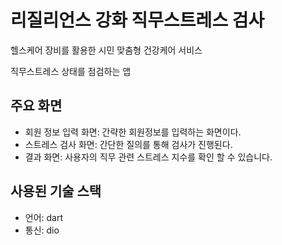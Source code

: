 # 리질리언스 강화 직무스트레스 검사

헬스케어 장비를 활용한 시민 맞춤형 건강케어 서비스 

직무스트레스 상태를 점검하는 앱

## 주요 화면
- 회원 정보 입력 화면: 간략한 회원정보를 입력하는 화면이다.
- 스트레스 검사 화면: 간단한 질의를 통해 검사가 진행된다.
- 결과 화면: 사용자의 직무 관련 스트레스 지수를 확인 할 수 있습니다. 


## 사용된 기술 스택
- 언어: dart
- 통신: dio


